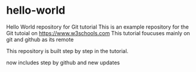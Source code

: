 # hello-world
Hello World repository for Git tutorial
This is an example repository for the Git tutoial on https://www.w3schools.com
This tutorial foucuses mainly on git and github as its remote

This repository is built step by step in the tutorial.

now includes step by github and new updates
